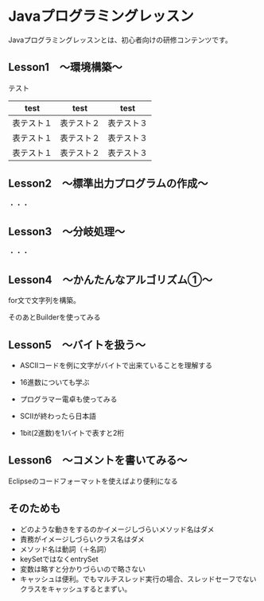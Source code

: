 # Javaプログラミングレッスン

Javaプログラミングレッスンとは、初心者向けの研修コンテンツです。

## Lesson1　～環境構築～

テスト

| test | test  | test |
| ---- | ---- | ---- |
| 表テスト１ | 表テスト２ | 表テスト３ |
| 表テスト１ | 表テスト２ | 表テスト３ |
| 表テスト１ | 表テスト２ | 表テスト３ |


## Lesson2　～標準出力プログラムの作成～

・・・

## Lesson3　～分岐処理～

・・・

## Lesson4　～かんたんなアルゴリズム①～

for文で文字列を構築。

そのあとBuilderを使ってみる


## Lesson5　～バイトを扱う～

* ASCIIコードを例に文字がバイトで出来ていることを理解する
* 16進数についても学ぶ
* プログラマー電卓も使ってみる
* SCIIが終わったら日本語

* 1bit(2進数)を1バイトで表すと2桁


## Lesson6　～コメントを書いてみる～

Eclipseのコードフォーマットを使えばより便利になる


## そのためも

* どのような動きをするのかイメージしづらいメソッド名はダメ
* 責務がイメージしづらいクラス名はダメ
* メソッド名は動詞（＋名詞）
* keySetではなくentrySet
* 変数は略すと分かりづらいので略さない
* キャッシュは便利。でもマルチスレッド実行の場合、スレッドセーフでないクラスをキャッシュするとまずい。





